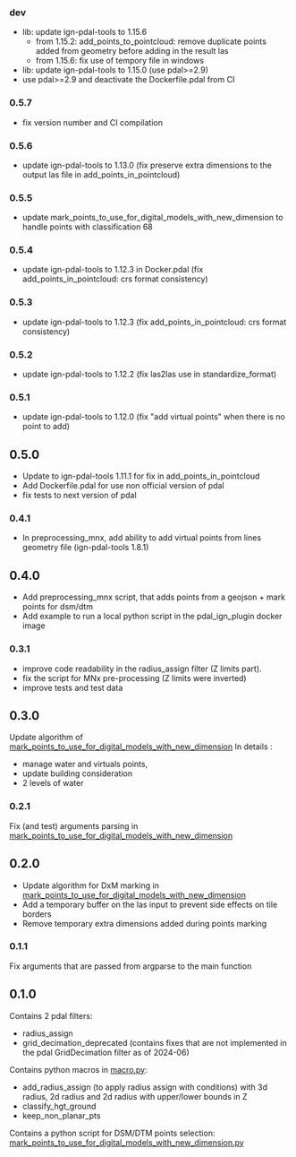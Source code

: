 ### dev
- lib: update ign-pdal-tools to 1.15.6
  - from 1.15.2: add_points_to_pointcloud: remove duplicate points added from geometry before adding in the result las
  - from 1.15.6: fix use of tempory file in windows
- lib: update ign-pdal-tools to 1.15.0 (use pdal>=2.9)
- use pdal>=2.9 and deactivate the Dockerfile.pdal from CI

### 0.5.7

- fix version number and CI compilation

### 0.5.6

- update ign-pdal-tools to 1.13.0 (fix preserve extra dimensions to the output las file in add_points_in_pointcloud)

### 0.5.5

- update mark_points_to_use_for_digital_models_with_new_dimension to handle points with classification 68

### 0.5.4

- update ign-pdal-tools to 1.12.3 in Docker.pdal (fix add_points_in_pointcloud: crs format consistency)


### 0.5.3

- update ign-pdal-tools to 1.12.3 (fix add_points_in_pointcloud: crs format consistency)

### 0.5.2

- update ign-pdal-tools to 1.12.2 (fix las2las use in standardize_format)

### 0.5.1

- update ign-pdal-tools to 1.12.0 (fix "add virtual points" when there is no point to add)

## 0.5.0

- Update to ign-pdal-tools 1.11.1 for fix in add_points_in_pointcloud
- Add Dockerfile.pdal for use non official version of pdal
- fix tests to next version of pdal

### 0.4.1

- In preprocessing_mnx, add ability to add virtual points from lines geometry file (ign-pdal-tools 1.8.1)

## 0.4.0

- Add preprocessing_mnx script, that adds points from a geojson + mark points for dsm/dtm
- Add example to run a local python script in the pdal_ign_plugin docker image

### 0.3.1

- improve code readability in the radius_assign filter (Z limits part).
- fix the script for MNx pre-processing (Z limits were inverted)
- improve tests and test data

## 0.3.0

Update algorithm of [mark_points_to_use_for_digital_models_with_new_dimension](pdal_ign_macro/mark_points_to_use_for_digital_models_with_new_dimension.py)
In details :
- manage water and virtuals points,
- update building consideration
- 2 levels of water

### 0.2.1

Fix (and test) arguments parsing in [mark_points_to_use_for_digital_models_with_new_dimension](pdal_ign_macro/mark_points_to_use_for_digital_models_with_new_dimension.py)

## 0.2.0

- Update algorithm for DxM marking in [mark_points_to_use_for_digital_models_with_new_dimension](pdal_ign_macro/mark_points_to_use_for_digital_models_with_new_dimension.py)
- Add a temporary buffer on the las input to prevent side effects on tile borders
- Remove temporary extra dimensions added during points marking

### 0.1.1

Fix arguments that are passed from argparse to the main function

## 0.1.0

Contains 2 pdal filters:
- radius_assign
- grid_decimation_deprecated (contains fixes that are not implemented in the pdal GridDecimation filter as of 2024-06)

Contains python macros in [macro.py](macro/macro.py):
- add_radius_assign (to apply radius assign with conditions) with 3d radius, 2d radius and 2d radius with upper/lower bounds in Z
- classify_hgt_ground
- keep_non_planar_pts

Contains a python script for DSM/DTM points selection: [mark_points_to_use_for_digital_models_with_new_dimension.py](scripts/mark_points_to_use_for_digital_models_with_new_dimension.py)
